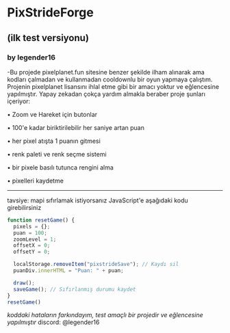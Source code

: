 # PixStrideForge 
## (ilk test versiyonu)
### by legender16

-Bu projede pixelplanet.fun sitesine benzer şekilde ilham alınarak ama kodları çalmadan ve kullanmadan cooldownlu bir oyun yapmaya çalıştım. Projenin pixelplanet lisansını ihlal etme gibi bir amacı yoktur ve eğlencesine yapılmıştır. Yapay zekadan çokça yardım almakla beraber proje şunları içeriyor:

• Zoom ve Hareket için butonlar

• 100'e kadar biriktirilebilir her saniye artan puan

• her pixel atışta 1 puanın gitmesi

• renk paleti ve renk seçme sistemi

• bir pixele basılı tutunca rengini alma

• pixelleri kaydetme

---

tavsiye: mapi sıfırlamak istiyorsanız JavaScript'e aşağıdaki kodu girebilirsiniz

```javascript
function resetGame() {
  pixels = {};
  puan = 100;
  zoomLevel = 1;
  offsetX = 0;
  offsetY = 0;

  localStorage.removeItem("pixstrideSave"); // Kaydı sil
  puanDiv.innerHTML = "Puan: " + puan;

  draw();
  saveGame(); // Sıfırlanmış durumu kaydet
}
resetGame()
```


*koddaki hataların farkındayım, test amaçlı bir projedir ve eğlencesine yapılmıştır*
discord: @legender16
